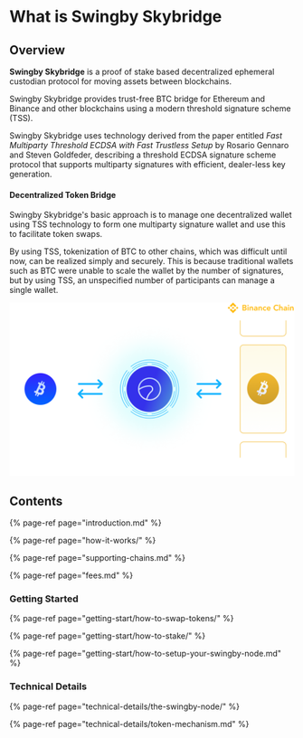 # What is Swingby Skybridge

## Overview

**Swingby Skybridge** is a proof of stake based decentralized ephemeral custodian protocol for moving assets between blockchains.

Swingby Skybridge provides trust-free BTC bridge for Ethereum and Binance and other blockchains using a modern threshold signature scheme \(TSS\).

Swingby Skybridge uses technology derived from the paper entitled _Fast Multiparty Threshold ECDSA with Fast Trustless Setup_ by Rosario Gennaro and Steven Goldfeder, describing a threshold ECDSA signature scheme protocol that supports multiparty signatures with efficient, dealer-less key generation.

#### Decentralized Token Bridge

Swingby Skybridge's basic approach is to manage one decentralized wallet using TSS technology to form one multiparty signature wallet and use this to facilitate token swaps.

By using TSS, tokenization of BTC to other chains, which was difficult until now, can be realized simply and securely. This is because traditional wallets such as BTC were unable to scale the wallet by the number of signatures, but by using TSS, an unspecified number of participants can manage a single wallet.

![BTC token on the binance chain](.gitbook/assets/img_skybridge.png)

## Contents

{% page-ref page="introduction.md" %}

{% page-ref page="how-it-works/" %}

{% page-ref page="supporting-chains.md" %}

{% page-ref page="fees.md" %}

### Getting Started

{% page-ref page="getting-start/how-to-swap-tokens/" %}

{% page-ref page="getting-start/how-to-stake/" %}

{% page-ref page="getting-start/how-to-setup-your-swingby-node.md" %}

### Technical Details

{% page-ref page="technical-details/the-swingby-node/" %}

{% page-ref page="technical-details/token-mechanism.md" %}






